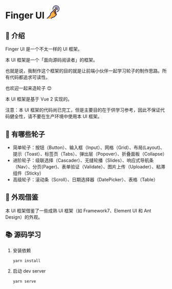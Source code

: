 # Finger UI <img src="../../img/finger-bg.png" width="40" />

## 👀 介绍

Finger UI 是一个不太一样的 UI 框架。

本 UI 框架是一个「面向源码阅读者」的框架。

也就是说，我制作这个框架的目的就是让前端小伙伴一起学习轮子的制作思路。所有代码都追求可读性。

也欢迎一起来造轮子 😊

本 UI 框架是基于 Vue 2 实现的。

注意：本 UI 框架的代码尚已完工，但是主要目的在于供学习参考，因此不保证代码健全性，请不要在生产环境中使用本 UI 框架。


## 🍳 有哪些轮子

* 简单轮子：按钮（Button）、输入框（Input）、网格（Grid）、布局(Layout)、提示（Toast）、标签页（Tabs）、弹出层（Popover）、折叠面板（Collapse）
* 进阶轮子：级联选择（Cascader）、无缝轮播（Slides）、响应式导航条（Nav）、分页(Pager)、表单验证（Validate）、图片上传（Uploader）、粘滞组件（Sticky）
* 高级轮子：滚动条（Scroll）、日期选择器（DatePicker）、表格（Table）


## 🔮 外观借鉴

本 UI 框架借鉴了一些成熟 UI 框架（如 Framework7、Element UI 和 Ant Design）的外观。


## 📚 源码学习

1. 安装依赖

    ```js
    yarn install
    ```

2. 启动 dev server

    ```js
    yarn serve
    ```
